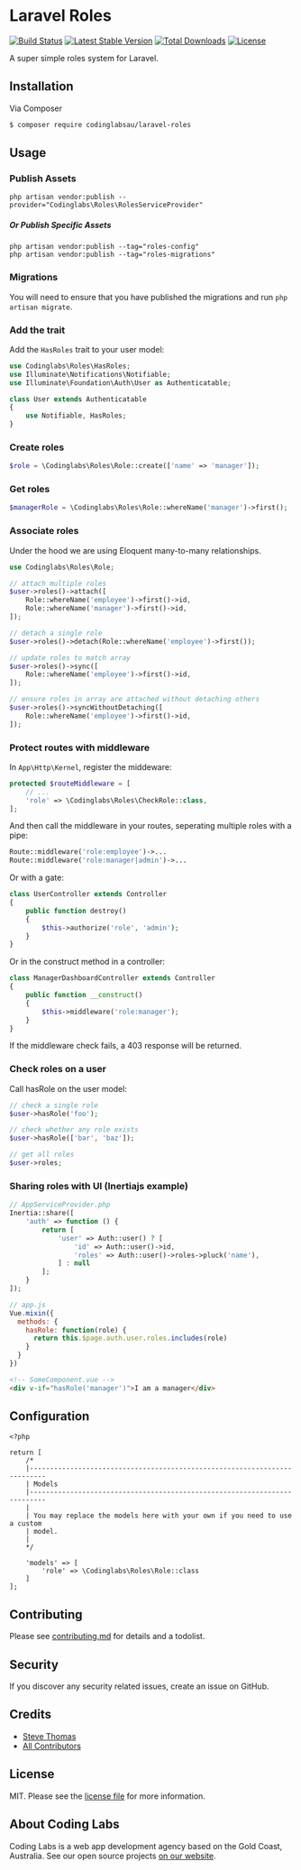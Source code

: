 # Laravel Roles

[![Build Status](https://travis-ci.org/codinglabsau/laravel-roles.svg?branch=master)](https://travis-ci.org/codinglabsau/laravel-roles)
[![Latest Stable Version](https://poser.pugx.org/codinglabsau/laravel-roles/v/stable)](https://packagist.org/packages/codinglabsau/laravel-roles)
[![Total Downloads](https://poser.pugx.org/codinglabsau/laravel-roles/downloads)](https://packagist.org/packages/codinglabsau/laravel-roles)
[![License](https://poser.pugx.org/codinglabsau/laravel-roles/license)](https://packagist.org/packages/codinglabsau/laravel-roles)

A super simple roles system for Laravel. 

## Installation
Via Composer

``` bash
$ composer require codinglabsau/laravel-roles
```

## Usage

### Publish Assets
```
php artisan vendor:publish --provider="Codinglabs\Roles\RolesServiceProvider"
```
##### Or Publish Specific Assets
```
php artisan vendor:publish --tag="roles-config"
php artisan vendor:publish --tag="roles-migrations"
```
### Migrations
You will need to ensure that you have published the migrations and run `php artisan migrate`.
### Add the trait
Add the `HasRoles` trait to your user model:

```php
use Codinglabs\Roles\HasRoles;
use Illuminate\Notifications\Notifiable;
use Illuminate\Foundation\Auth\User as Authenticatable;

class User extends Authenticatable
{
    use Notifiable, HasRoles;
}
```

### Create roles
```php
$role = \Codinglabs\Roles\Role::create(['name' => 'manager']);
```

### Get roles
```php
$managerRole = \Codinglabs\Roles\Role::whereName('manager')->first();
```

### Associate roles
Under the hood we are using Eloquent many-to-many relationships.
```php
use Codinglabs\Roles\Role;

// attach multiple roles
$user->roles()->attach([
    Role::whereName('employee')->first()->id,
    Role::whereName('manager')->first()->id,
]);

// detach a single role
$user->roles()->detach(Role::whereName('employee')->first());

// update roles to match array
$user->roles()->sync([
    Role::whereName('employee')->first()->id,
]);

// ensure roles in array are attached without detaching others
$user->roles()->syncWithoutDetaching([
    Role::whereName('employee')->first()->id,
]);
```

### Protect routes with middleware
In `App\Http\Kernel`, register the middeware: 
```php
protected $routeMiddleware = [
    // ...
    'role' => \Codinglabs\Roles\CheckRole::class,
];
```
And then call the middleware in your routes, seperating multiple roles with a pipe:
```php
Route::middleware('role:employee')->...
Route::middleware('role:manager|admin')->...
```

Or with a gate:
```php
class UserController extends Controller
{
    public function destroy()
    {
        $this->authorize('role', 'admin');
    }
}
```

Or in the construct method in a controller:
```php
class ManagerDashboardController extends Controller
{
    public function __construct()
    {
        $this->middleware('role:manager');
    }
}
```

If the middleware check fails, a 403 response will be returned.

### Check roles on a user
Call hasRole on the user model:
```php
// check a single role
$user->hasRole('foo');

// check whether any role exists
$user->hasRole(['bar', 'baz']);

// get all roles
$user->roles;
```

### Sharing roles with UI (Inertiajs example)
```php
// AppServiceProvider.php
Inertia::share([
    'auth' => function () {
        return [
            'user' => Auth::user() ? [
                'id' => Auth::user()->id,
                'roles' => Auth::user()->roles->pluck('name'),
            ] : null
        ];
    }
]);
```
```javascript
// app.js
Vue.mixin({
  methods: {
    hasRole: function(role) {
      return this.$page.auth.user.roles.includes(role)
    }
  }
})
```
```html
<!-- SomeComponent.vue -->
<div v-if="hasRole('manager')">I am a manager</div>
```
## Configuration

```
<?php

return [
    /*
    |--------------------------------------------------------------------------
    | Models
    |--------------------------------------------------------------------------
    |
    | You may replace the models here with your own if you need to use a custom
    | model.
    |
    */

    'models' => [
        'role' => \Codinglabs\Roles\Role::class
    ]
];

```

## Contributing
Please see [contributing.md](contributing.md) for details and a todolist.

## Security
If you discover any security related issues, create an issue on GitHub.

## Credits
- [Steve Thomas](https://github.com/stevethomas)
- [All Contributors](../../contributors)

## License
MIT. Please see the [license file](LICENSE.md) for more information.

## About Coding Labs
Coding Labs is a web app development agency based on the Gold Coast, Australia. See our open source projects [on our website](https://codinglabs.com.au/open-source).
